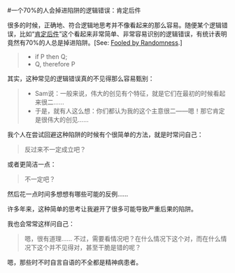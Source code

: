 #一个70%的人会掉进陷阱的逻辑错误：肯定后件

很多的时候，正确地、符合逻辑地思考并不像看起来的那么容易。随便某个逻辑错误，比如“[肯定后件](http://goo.gl/aTouvD)”这个看起来非常简单、非常容易识别的逻辑错误，有统计表明竟然有70%的人总是掉进陷阱。[See: [Fooled by Randomness](http://goo.gl/YGb9KW).]

> * if P then Q;
> * Q, therefore P

其实，这种常见的逻辑错误真的不见得那么容易甄别：

> * Sam说：一般来说，伟大的创见有个特征，就是它们在最初的时候看起来很二……
> * 于是，就有人这么想：你们都认为我的这个主意很二——嗯！那它肯定是很伟大的创见……

我个人在尝试回避这种陷阱的时候有个很简单的方法，就是时常问自己：

> 反过来不一定成立吧？

或者更简洁一点：

> 不一定吧？

然后花一点时间多想想有哪些可能的反例……

许多年来，这种简单的思考让我避开了很多可能导致严重后果的陷阱。

我也会常常这样问自己：

> 嗯，很有道理…… 不过，需要看情况吧？在什么情况下这个对，而在什么情况下这个并不见得对，甚至干脆是错的呢？

嗯，那些时不时自言自语的不全都是精神病患者。

